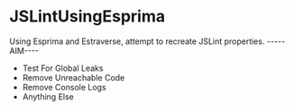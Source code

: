 # JSLintUsingEsprima
Using Esprima and Estraverse, attempt to recreate JSLint properties.
-----AIM----
- Test For Global Leaks
- Remove Unreachable Code
- Remove Console Logs
- Anything Else
